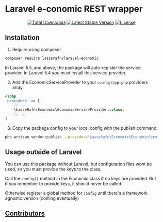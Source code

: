 # Laravel e-conomic REST wrapper

<p align="center"> 
<a href="https://packagist.org/packages/LasseRafn/laravel-economic"><img src="https://img.shields.io/packagist/dt/LasseRafn/laravel-economic.svg?style=flat-square" alt="Total Downloads"></a>
<a href="https://packagist.org/packages/LasseRafn/laravel-economic"><img src="https://img.shields.io/packagist/v/LasseRafn/laravel-economic.svg?style=flat-square" alt="Latest Stable Version"></a>
<a href="https://packagist.org/packages/LasseRafn/laravel-economic"><img src="https://img.shields.io/packagist/l/LasseRafn/laravel-economic.svg?style=flat-square" alt="License"></a>
</p>

## Installation

1. Require using composer

``` bash
composer require lasserafn/laravel-economic
```

In Laravel 5.5, and above, the package will auto-register the service provider. In Laravel 5.4 you must install this service provider.

2. Add the EconomicServiceProvider to your `config/app.php` providers array.

``` php
<?php 
'providers' => [
    // ...
    \LasseRafn\Economic\EconomicServiceProvider::class,
    // ...
]
```

3. Copy the package config to your local config with the publish command: 

``` bash
php artisan vendor:publish --provider="LasseRafn\Economic\EconomicServiceProvider"
```

## Usage outside of Laravel
You can use this package without Laravel, but configuration files wont be used, so you must provide the keys to the class.

Call the `config()` method in the Economic class if no keys are provided. But if you remember to provide keys, it should never be called. 

Otherwise register a global method for `config` until there's a framework agnostic version (coming eventually) 

## [Contributors](https://github.com/LasseRafn/laravel-economic/graphs/contributors)
